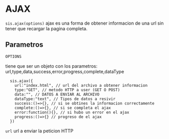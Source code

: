# AJAX
``` sis.ajax(options) ```
ajax es una forma de obtener informacion de una url sin tener que recargar la pagina completa.

## Parametros

  ``` OPTIONS ```
  
  
   tiene que ser un objeto con los parametros: url,type,data,success,error,progress,complete,dataType
    
    
   ```
     sis.ajax({
       url:"index.html", // url del archivo a obtener informacion
       type:"GET", // metodo HTTP a user (GET O POST)
       data:"", // DATOS A ENVIAR AL ARCHIVO
       dataType:"text", // Tipos de datos a resivir
       success:()=>{}, // si se obtines la informacion correctamente
       complete:()=>{}, // si se completa el ajax
       error:function(){}, // si hubo un error en el ajax
       progress:()=>{} // progreso de el ajax
     })
   ```
   ``` url ```
     url a enviar la peticion HTTP
